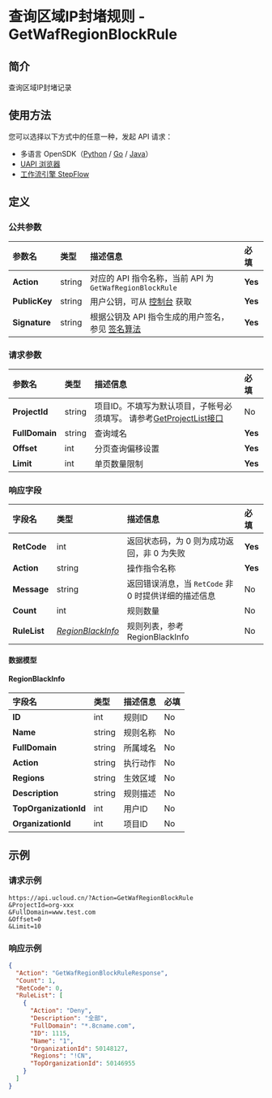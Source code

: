 # 查询区域IP封堵规则 - GetWafRegionBlockRule

## 简介

查询区域IP封堵记录





## 使用方法

您可以选择以下方式中的任意一种，发起 API 请求：
- 多语言 OpenSDK（[Python](https://github.com/ucloud/ucloud-sdk-python3) / [Go](https://github.com/ucloud/ucloud-sdk-go) / [Java](https://github.com/ucloud/ucloud-sdk-java)）
- [UAPI 浏览器](https://console.ucloud.cn/uapi/detail?id=GetWafRegionBlockRule)
- [工作流引擎 StepFlow](https://console.ucloud.cn/stepflow/manage/)

## 定义

### 公共参数

| 参数名 | 类型 | 描述信息 | 必填 |
|:---|:---|:---|:---|
| **Action**     | string  | 对应的 API 指令名称，当前 API 为 `GetWafRegionBlockRule`                        | **Yes** |
| **PublicKey**  | string  | 用户公钥，可从 [控制台](https://console.ucloud.cn/uapi/apikey) 获取                                             | **Yes** |
| **Signature**  | string  | 根据公钥及 API 指令生成的用户签名，参见 [签名算法](api/summary/signature.md)  | **Yes** |

### 请求参数

| 参数名 | 类型 | 描述信息 | 必填 |
|:---|:---|:---|:---|
| **ProjectId** | string | 项目ID。不填写为默认项目，子帐号必须填写。 请参考[GetProjectList接口](api/summary/get_project_list) |No|
| **FullDomain** | string | 查询域名  |**Yes**|
| **Offset** | int | 分页查询偏移设置 |**Yes**|
| **Limit** | int | 单页数量限制 |**Yes**|

### 响应字段

| 字段名 | 类型 | 描述信息 | 必填 |
|:---|:---|:---|:---|
| **RetCode** | int | 返回状态码，为 0 则为成功返回，非 0 为失败 |**Yes**|
| **Action** | string | 操作指令名称 |**Yes**|
| **Message** | string | 返回错误消息，当 `RetCode` 非 0 时提供详细的描述信息 |No|
| **Count** | int | 规则数量 |No|
| **RuleList** | [*RegionBlackInfo*](#RegionBlackInfo) | 规则列表，参考RegionBlackInfo |No|

#### 数据模型


#### RegionBlackInfo

| 字段名 | 类型 | 描述信息 | 必填 |
|:---|:---|:---|:---|
| **ID** | int | 规则ID |No|
| **Name** | string | 规则名称 |No|
| **FullDomain** | string | 所属域名 |No|
| **Action** | string | 执行动作 |No|
| **Regions** | string | 生效区域 |No|
| **Description** | string | 规则描述 |No|
| **TopOrganizationId** | int | 用户ID |No|
| **OrganizationId** | int | 项目ID |No|

## 示例

### 请求示例
    
```
https://api.ucloud.cn/?Action=GetWafRegionBlockRule
&ProjectId=org-xxx
&FullDomain=www.test.com
&Offset=0
&Limit=10
```

### 响应示例
    
```json
{
  "Action": "GetWafRegionBlockRuleResponse",
  "Count": 1,
  "RetCode": 0,
  "RuleList": [
    {
      "Action": "Deny",
      "Description": "全部",
      "FullDomain": "*.8cname.com",
      "ID": 1115,
      "Name": "1",
      "OrganizationId": 50148127,
      "Regions": "!CN",
      "TopOrganizationId": 50146955
    }
  ]
}
```





